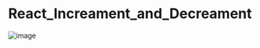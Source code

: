 # React_Increament_and_Decreament
![image](https://github.com/Vaibhavkatre005/React_Increament_and_Decreament/assets/67364186/f881005b-3359-45a6-a34d-014f6d87e260)
